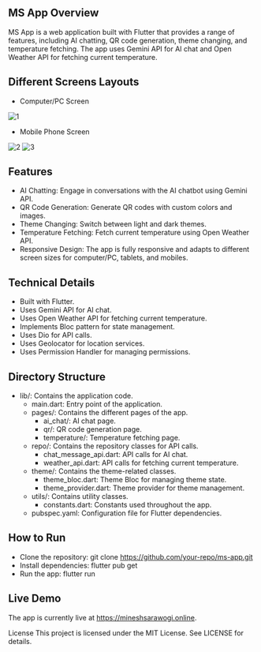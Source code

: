## MS App Overview
MS App is a web application built with Flutter that provides a range of features, including AI chatting, QR code generation, theme changing, and temperature fetching. The app uses Gemini API for AI chat and Open Weather API for fetching current temperature.

## Different Screens Layouts
- Computer/PC Screen

![1](https://github.com/minesh2908/AI-App/assets/54062823/2e876515-d314-4f35-bcf6-6ddc57b42403)

- Mobile Phone Screen

![2](https://github.com/minesh2908/AI-App/assets/54062823/56bab26c-54ec-4715-9c55-56848739b9e8)
![3](https://github.com/minesh2908/AI-App/assets/54062823/7c5947dd-ed0d-49f4-965e-4a779c6e1e3f)



## Features

- AI Chatting: Engage in conversations with the AI chatbot using Gemini API.
- QR Code Generation: Generate QR codes with custom colors and images.
- Theme Changing: Switch between light and dark themes.
- Temperature Fetching: Fetch current temperature using Open Weather API.
- Responsive Design: The app is fully responsive and adapts to different screen sizes for computer/PC, tablets, and mobiles.


## Technical Details
- Built with Flutter.
- Uses Gemini API for AI chat.
- Uses Open Weather API for fetching current temperature.
- Implements Bloc pattern for state management.
- Uses Dio for API calls.
- Uses Geolocator for location services.
- Uses Permission Handler for managing permissions.

## Directory Structure

- lib/: Contains the application code.
  - main.dart: Entry point of the application.
  - pages/: Contains the different pages of the app.
    - ai_chat/: AI chat page.
    - qr/: QR code generation page.
    - temperature/: Temperature fetching page.
  - repo/: Contains the repository classes for API calls.
    - chat_message_api.dart: API calls for AI chat.
    - weather_api.dart: API calls for fetching current temperature.
  - theme/: Contains the theme-related classes.
    - theme_bloc.dart: Theme Bloc for managing theme state.
    - theme_provider.dart: Theme provider for theme management.
  - utils/: Contains utility classes.
    - constants.dart: Constants used throughout the app.
  - pubspec.yaml: Configuration file for Flutter dependencies.

## How to Run
- Clone the repository: git clone https://github.com/your-repo/ms-app.git
- Install dependencies: flutter pub get
- Run the app: flutter run

## Live Demo
The app is currently live at https://mineshsarawogi.online.

License
This project is licensed under the MIT License. See LICENSE for details.
